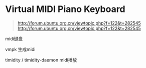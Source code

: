 # Virtual MIDI Piano Keyboard

> http://forum.ubuntu.org.cn/viewtopic.php?f=122&t=282545
> http://forum.ubuntu.org.cn/viewtopic.php?f=122&t=282545

midi键盘

vmpk 生成midi

timidity / timidity-daemon midi播放


